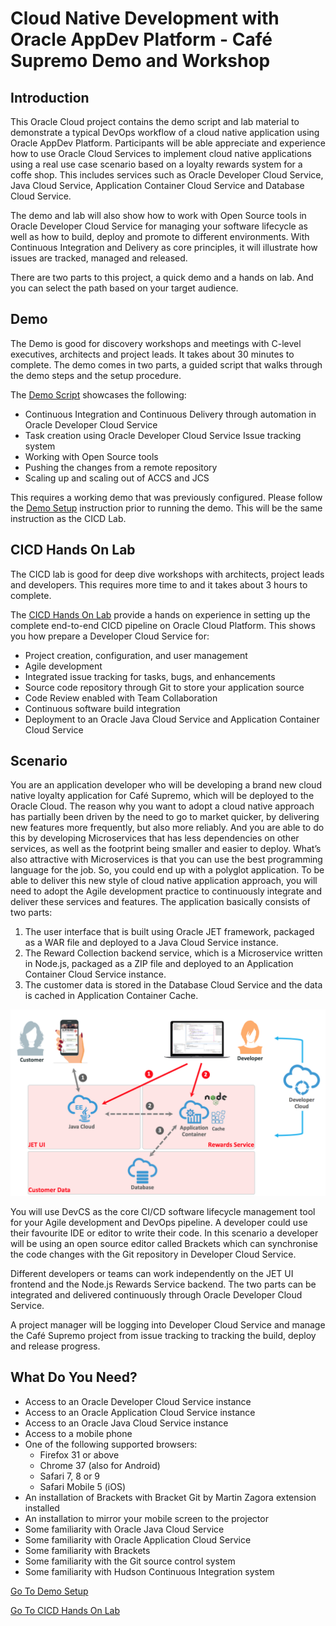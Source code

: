 
# Cloud Native Development with Oracle AppDev Platform - Café Supremo Demo and Workshop

## Introduction

This Oracle Cloud project contains the demo script and lab material to demonstrate a typical DevOps workflow of a cloud native application using Oracle AppDev Platform. Participants will be able appreciate and experience how to use Oracle Cloud Services to implement cloud native applications using a real use case scenario based on a loyalty rewards system for a coffe shop. This includes services such as Oracle Developer Cloud Service, Java Cloud Service, Application Container Cloud Service and Database Cloud Service.

The demo and lab will also show how to work with Open Source tools in Oracle Developer Cloud Service for managing your software lifecycle as well as how to build, deploy and promote to different environments. With Continuous Integration and Delivery as core principles, it will illustrate how issues are tracked, managed and released.

There are two parts to this project, a quick demo and a hands on lab. And you can select the path based on your target audience.

## Demo

The Demo is good for discovery workshops and meetings with C-level executives, architects and project leads. It takes about 30 minutes to complete. The demo comes in two parts, a guided script that walks through the demo steps and the setup procedure.

The [Demo Script](https://github.com/kwanwan/CafeSupremo/blob/master/DEMOscript.md) showcases the following:

*	Continuous Integration and Continuous Delivery through automation in Oracle Developer Cloud Service
*	Task creation using Oracle Developer Cloud Service Issue tracking system
*	Working with Open Source tools
*	Pushing the changes from a remote repository
*	Scaling up and scaling out of ACCS and JCS

This requires a working demo that was previously configured. Please follow the [Demo Setup](https://github.com/kwanwan/CafeSupremo/blob/master/CICDlab.md) instruction prior to running the demo. This will be the same instruction as the CICD Lab.

## CICD Hands On Lab

The CICD lab is good for deep dive workshops with architects, project leads and developers. This requires more time to and it takes about 3 hours to complete.

The [CICD Hands On Lab](https://github.com/kwanwan/CafeSupremo/blob/master/CICDlab.md) provide a hands on experience in setting up the complete end-to-end CICD pipeline on Oracle Cloud Platform. This shows you how prepare a Developer Cloud Service for:

*	Project creation, configuration, and user management
*	Agile development
*	Integrated issue tracking for tasks, bugs, and enhancements
*	Source code repository through Git to store your application source
*	Code Review enabled with Team Collaboration
*	Continuous software build integration
*	Deployment to an Oracle Java Cloud Service and Application Container Cloud Service



## Scenario

You are an application developer who will be developing a brand new cloud native loyalty application for Café Supremo, which will be deployed to the Oracle Cloud. The reason why you want to adopt a cloud native approach has partially been driven by the need to go to market quicker, by delivering new features more frequently, but also more reliably. And you are able to do this by developing Microservices that has less dependencies on other services, as well as the footprint being smaller and easier to deploy. What’s also attractive with Microservices is that you can use the best programming language for the job. So, you could end up with a polyglot application. To be able to deliver this new style of cloud native application approach, you will need to adopt the Agile development practice to continuously integrate and deliver these services and features. The application basically consists of two parts:

1. The user interface that is built using Oracle JET framework, packaged as a WAR file and deployed to a Java Cloud Service instance.
2. The Reward Collection backend service, which is a Microservice written in Node.js, packaged as a ZIP file and deployed to an Application Container Cloud Service instance.
3. The customer data is stored in the Database Cloud Service and the data is cached in Application Container Cache.


![](images/architecture.png)

You will use DevCS as the core CI/CD software lifecycle management tool for your Agile development and DevOps pipeline. A developer could use their favourite IDE or editor to write their code. In this scenario a developer will be using an open source editor called Brackets which can synchronise the code changes with the Git repository in Developer Cloud Service.

Different developers or teams can work independently on the JET UI frontend and the Node.js Rewards Service backend. The two parts can be integrated and delivered continuously through Oracle Developer Cloud Service.

A project manager will be logging into Developer Cloud Service and manage the Café Supremo project from issue tracking to tracking the build, deploy and release progress.


## What Do You Need?

*	Access to an Oracle Developer Cloud Service instance
*	Access to an Oracle Application Cloud Service instance
*	Access to an Oracle Java Cloud Service instance
*	Access to a mobile phone
*	One of the following supported browsers:
    *	Firefox 31 or above
    *	Chrome 37 (also for Android)
    *	Safari 7, 8 or 9
    *	Safari Mobile 5 (iOS)
*	An installation of Brackets with Bracket Git by Martin Zagora extension installed
*	An installation to mirror your mobile screen to the projector
*	Some familiarity with Oracle Java Cloud Service
*	Some familiarity with Oracle Application Cloud Service
*	Some familiarity with Brackets
*	Some familiarity with the Git source control system
*	Some familiarity with Hudson Continuous Integration system


[Go To Demo Setup](https://github.com/kwanwan/CafeSupremo/blob/master/DEMOsetup.md)

[Go To CICD Hands On Lab](https://github.com/kwanwan/CafeSupremo/blob/master/CICDlab.md)
